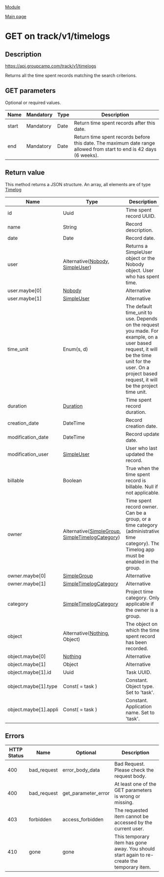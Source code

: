 
[Module](./README.md)

[Main page](../README.md)


# GET on track/v1/timelogs

## Description

https://api.groupcamp.com/track/v1/timelogs


Returns all the time spent records matching the search criterions.





## GET parameters

Optional or required values.

Name    |  Mandatory    |   Type   |  Description
--------|---------------|----------|---------------
start | Mandatory | Date | Return time spent records after this date.
end | Mandatory | Date | Return time spent records before this date. The maximum date range allowed from start to end is 42 days (6 weeks).






## Return value


This method returns a JSON structure. An array, all elements are of type [Timelog](../types/Timelog.md) 

Name   |  Type   |  Description
-------|---------|-------------
id | Uuid | Time spent record UUID.
name | String | Record description.
date | Date | Record date.
user | Alternative([Nobody](../types/Nobody.md), [SimpleUser](../types/SimpleUser.md)) | Returns a SimpleUser object or the Nobody object. User who has spent time.
user.maybe[0] | [Nobody](../types/Nobody.md) | Alternative
user.maybe[1] | [SimpleUser](../types/SimpleUser.md) | Alternative
time_unit | Enum(s, d) | The default time_unit to use. Depends on the request you made. For example, on a user based request, it will be the time unit for the user. On a project based request, it will be the project time unit.
duration | [Duration](../types/Duration.md) | Time spent record duration.
creation_date | DateTime | Record  creation date.
modification_date | DateTime | Record update date.
modification_user | [SimpleUser](../types/SimpleUser.md) | User who last updated the record.
billable | Boolean | True when the time spent record is billable. Null if not applicable.
owner | Alternative([SimpleGroup](../types/SimpleGroup.md), [SimpleTimelogCategory](../types/SimpleTimelogCategory.md)) | Time spent record owner. Can be a group, or a time category (administrative time category). The Timelog app must be enabled in the group.
owner.maybe[0] | [SimpleGroup](../types/SimpleGroup.md) | Alternative
owner.maybe[1] | [SimpleTimelogCategory](../types/SimpleTimelogCategory.md) | Alternative
category | [SimpleTimelogCategory](../types/SimpleTimelogCategory.md) | Project time category. Only applicable if the owner is a group.
object | Alternative([Nothing](../types/Nothing.md), Object) | The object on which the time spent record has been recorded.
object.maybe[0] | [Nothing](../types/Nothing.md) | Alternative
object.maybe[1] | Object | Alternative
object.maybe[1].id | Uuid | Task UUID.
object.maybe[1].type | Const( = task ) | Constant. Object type. Set to 'task'.
object.maybe[1].appli | Const( = task ) | Constant. Application name. Set to 'task'.






## Errors


HTTP Status | Name   | Optional          | Description
------------|--------|-------------------|------------
400 | bad_request | error_body_data | Bad Request. Please check the request body.
400 | bad_request | get_parameter_error | At least one of the GET parameters is wrong or missing.
403 | forbidden | access_forbidden | The requested item cannot be accessed by the current user.
410 | gone | gone | This temporary item has gone away. You should start again to re-create the temporary item.



